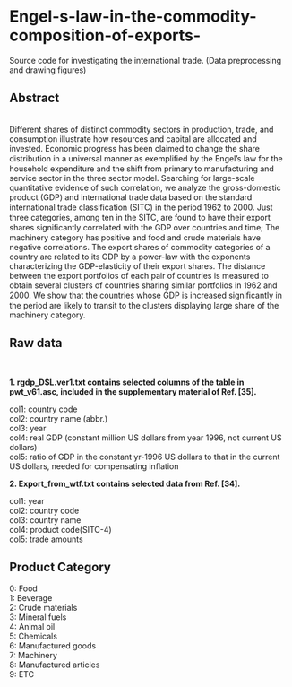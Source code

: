 # Engel-s-law-in-the-commodity-composition-of-exports-
Source code for investigating the international trade. (Data preprocessing and drawing figures)

<h2>Abstract</h2><br>
Different shares of distinct commodity sectors in production, trade, and consumption illustrate how resources and capital are allocated and invested. Economic progress has been claimed to change the share distribution in a universal manner as exempliﬁed by the Engel’s law for the household expenditure and the shift from primary to manufacturing and service sector in the three sector model. Searching for large-scale quantitative evidence of such correlation, we analyze the gross-domestic product (GDP) and international trade data based on the standard international trade classiﬁcation (SITC) in the period 1962 to 2000. Just three categories, among ten in the SITC, are found to have their export shares signiﬁcantly correlated with the GDP over countries and time; The machinery category has positive and food and crude materials have negative correlations. The export shares of commodity categories of a country are related to its GDP by a power-law with the exponents characterizing the GDP-elasticity of their export shares. The distance between the export portfolios of each pair of countries is measured to obtain several clusters of countries sharing similar portfolios in 1962 and 2000. We show that the countries whose GDP is increased signiﬁcantly in the period are likely to transit to the clusters displaying large share of the machinery category.<br>

<h2>Raw data</h2><br>

<b>1. rgdp_DSL.ver1.txt contains selected columns of the table in  pwt_v61.asc, included in the supplementary material of Ref. [35].</b>

col1: country code <br>
col2: country name (abbr.)<br>
col3: year<br>
col4: real GDP (constant million US dollars from year 1996, not current US dollars)<br>
col5: ratio of GDP in the constant yr-1996 US dollars to that in the current US dollars, 
  needed for compensating inflation<br>


<b>2. Export_from_wtf.txt contains selected data from Ref. [34].</b><br>

col1: year<br>
col2: country code <br>
col3: country name <br>
col4: product code(SITC-4)<br>
col5: trade amounts

<h2>Product Category</h2>
0: Food <br>
1: Beverage <br>
2: Crude materials<br>
3: Mineral fuels<br>
4: Animal oil<br>
5: Chemicals<br>
6: Manufactured goods<br>
7: Machinery <br>
8: Manufactured articles<br>
9: ETC <br>
